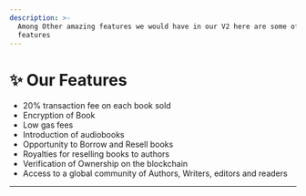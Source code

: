 ```yaml
---
description: >-
  Among Other amazing features we would have in our V2 here are some of our V1
  features
---
```


# ✨ Our Features

* 20% transaction fee on each book sold
* Encryption of Book
* Low gas fees
* Introduction of audiobooks
* Opportunity to Borrow and Resell books
* Royalties for reselling books to authors
* Verification of Ownership on the blockchain
* Access to a global community of Authors, Writers, editors and readers

****




